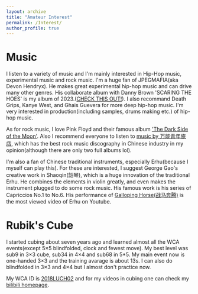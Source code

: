 ```yaml
---
layout: archive
title: "Amateur Interest"
permalink: /Interest/
author_profile: true
---
```



Music
======

I listen to a variety of music and I'm mainly interested in Hip-Hop music, experimental music and rock music. I'm a huge fan of JPEGMAFIA(aka Devon Hendryx). He makes great experimental hip-hop music and can drive many other genres. His collaborate album with Danny Brown 'SCARING THE HOES' is my album of 2023.([CHECK THIS OUT!](https://www.bilibili.com/video/BV1Mb421b7is/?spm_id_from=333.337.search-card.all.click&vd_source=99b39d3f5c3e4d73041e7a35c1928804)). I also recommand Death Grips, Kanye West, and Ghais Guevera for more deep hip-hop music. I'm very interested in production(including samples, drums making etc.) of hip-hop music.

As for rock music, I love Pink Floyd and their famous album ['The Dark Side of the Moon'](https://www.bilibili.com/video/BV1Du411Q7dJ/?spm_id_from=333.337.search-card.all.click). Also I recommend everyone to listen to [music by 万能青年旅店](https://www.bilibili.com/video/BV1yF4m1M7cV/?spm_id_from=333.337.search-card.all.click&vd_source=99b39d3f5c3e4d73041e7a35c1928804), which has the best rock music discography in Chinese industry in my opinion(although there are only two full albums lol).

I'm also a fan of Chinese traditional instruments, especially Erhu(because I myself can play this). For these are interested, I suggest George Gao's creative work in Shaoqin(韶琴), which is a huge innovation of the traditional Erhu. He combines the elements in violin greatly, and even makes the instrument plugged to do some rock music. His famous work is his series of Capriccios No.1 to No.6.
His performance of [Galloping Horse(战马奔腾)](https://www.bilibili.com/video/BV1ot411r7Lg/?spm_id_from=333.337.search-card.all.click) is the most viewed video of Erhu on Youtube.

Rubik's Cube
======
I started cubing about seven years ago and learned almost all the WCA events(except 5×5 blindfolded, clock and fewest move). My best level was sub9 in 3×3 cube, sub34 in 4×4 and sub68 in 5*5. My main event now is one-handed 3×3 and the training avarage is about 13s. I can also do blindfolded in 3×3 and 4×4 but I almost don't practice now.

My WCA ID is [2018LUCH02](https://cubing.com/results/person/2018LUCH02) and for my videos in cubing one can check my [bilibili homepage](https://space.bilibili.com/352062828?spm_id_from=333.1007.0.0).
